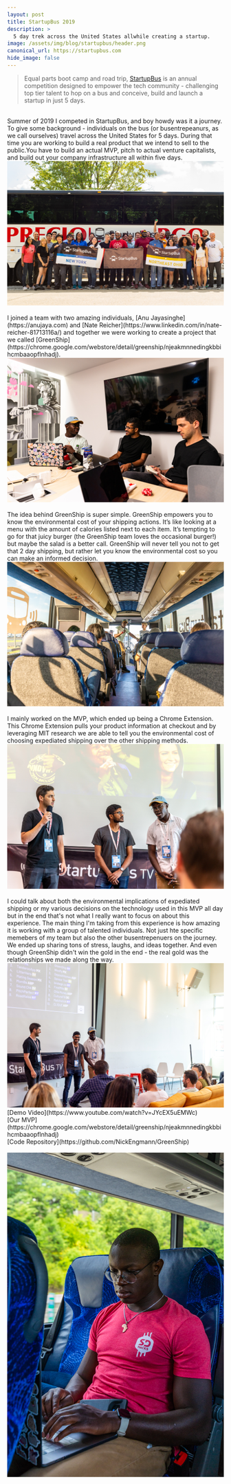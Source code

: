 ```yaml
---
layout: post
title: StartupBus 2019
description: >
  5 day trek across the United States allwhile creating a startup.
image: /assets/img/blog/startupbus/header.png
canonical_url: https://startupbus.com
hide_image: false
---
```


> Equal parts boot camp and road trip, [StartupBus](https://startupbus.com) is an annual competition designed to empower the tech community - challenging top tier talent to hop on a bus and conceive, build and launch a startup in just 5 days.

<br>
Summer of 2019 I competed in StartupBus, and boy howdy was it a journey. To give some background - individuals on the bus (or busentrepeanurs, as we call ourselves) travel across the United States for 5 days. During that time you are working to build a real product that we intend to sell to the public.You have to build an actual MVP, pitch to actual venture capitalists, and build out your company infrastructure all within five days. 
<br>
<img src="/assets/img/blog/startupbus/header.png" />
<br>
<br>
I joined a team with two amazing individuals, [Anu Jayasinghe](https://anujaya.com) and [Nate Reicher](https://www.linkedin.com/in/nate-reicher-81713116a/) and together we were working to create a project that we called [GreenShip](https://chrome.google.com/webstore/detail/greenship/njeakmnnedingkbbihcmbaaopflnhadj). 
<br>
<img src="/assets/img/blog/startupbus/team.png" />
<br>
<br>
The idea behind GreenShip is super simple. GreenShip empowers you to know the environmental cost of your shipping actions. It’s like looking at a menu with the amount of calories listed next to each item. It’s tempting to go for that juicy burger (the GreenShip team loves the occasional burger!) but maybe the salad is a better call. GreenShip will never tell you not to get that 2 day shipping, but rather let you know the environmental cost so you can make an informed decision.
<br>
<img src="/assets/img/blog/startupbus/initial-pitch.png" />
<br>
<br>
I mainly worked on the MVP, which ended up being a Chrome Extension. This Chrome Extension pulls your product information at checkout and by leveraging MIT research we are able to tell you the environmental cost of choosing expediated shipping over the other shipping methods. 
<br>
<img src="/assets/img/blog/startupbus/pitch.png" />
<br>
<br>
I could talk about both the environmental implications of expediated shipping or my various decisions on the technology used in this MVP all day but in the end that's not what I really want to focus on about this experience. The main thing I'm taking from this experience is how amazing it is working with a group of talented individuals. Not just hte specific memebers of my team but also the other busentrepenuers on the journey. We ended up sharing tons of stress, laughs, and ideas together. And even though GreenShip didn't win the gold in the end - the real gold was the relationships we made along the way.
<br>
<img src="/assets/img/blog/startupbus/win.png" />
<br>
[Demo Video](https://www.youtube.com/watch?v=JYcEX5uEMWc)
<br>
[Our MVP](https://chrome.google.com/webstore/detail/greenship/njeakmnnedingkbbihcmbaaopflnhadj)
<br>
[Code Repository](https://github.com/NickEngmann/GreenShip)
<br>
<br>
<img src="/assets/img/blog/startupbus/bus.png" />
